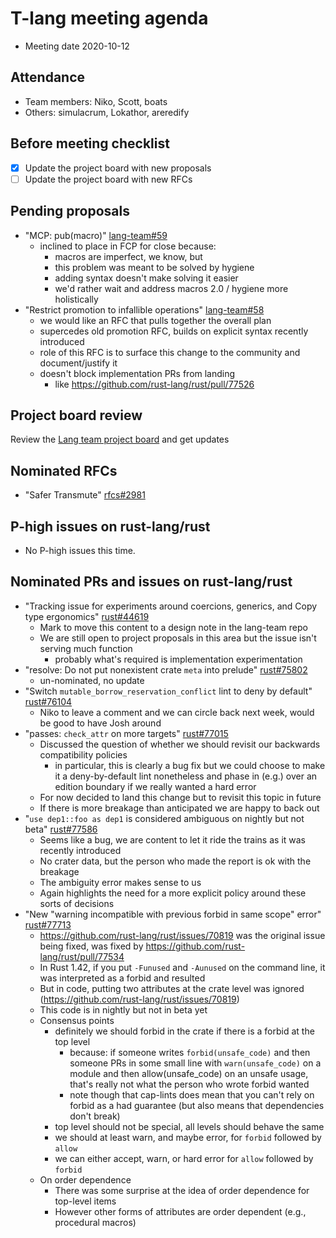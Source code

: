 # T-lang meeting agenda

* Meeting date 2020-10-12

## Attendance

* Team members: Niko, Scott, boats
* Others: simulacrum, Lokathor, areredify

## Before meeting checklist

* [x] Update the project board with new proposals
* [ ] Update the project board with new RFCs

## Pending proposals

* "MCP: pub(macro)" [lang-team#59](https://github.com/rust-lang/lang-team/issues/59)
    * inclined to place in FCP for close because:
        * macros are imperfect, we know, but
        * this problem was meant to be solved by hygiene
        * adding syntax doesn't make solving it easier
        * we'd rather wait and address macros 2.0 / hygiene more holistically
* "Restrict promotion to infallible operations" [lang-team#58](https://github.com/rust-lang/lang-team/issues/58)
    * we would like an RFC that pulls together the overall plan
    * supercedes old promotion RFC, builds on explicit syntax recently introduced
    * role of this RFC is to surface this change to the community and document/justify it
    * doesn't block implementation PRs from landing
        * like https://github.com/rust-lang/rust/pull/77526
  
## Project board review

Review the [Lang team project board](https://github.com/rust-lang/lang-team/projects/2) and get updates

## Nominated RFCs
  - "Safer Transmute" [rfcs#2981](https://github.com/rust-lang/rfcs/pull/2981)

## P-high issues on rust-lang/rust
  - No P-high issues this time.

## Nominated PRs and issues on rust-lang/rust
  - "Tracking issue for experiments around coercions, generics, and Copy type ergonomics" [rust#44619](https://github.com/rust-lang/rust/issues/44619)
      - Mark to move this content to a design note in the lang-team repo
      - We are still open to project proposals in this area but the issue isn't serving much function
          - probably what's required is implementation  experimentation
  - "resolve: Do not put nonexistent crate `meta` into prelude" [rust#75802](https://github.com/rust-lang/rust/pull/75802)
      - un-nominated, no update
  - "Switch `mutable_borrow_reservation_conflict` lint to deny by default" [rust#76104](https://github.com/rust-lang/rust/pull/76104)
      - Niko to leave a comment and we can circle back next week, would be good to have Josh around
  - "passes: `check_attr` on more targets" [rust#77015](https://github.com/rust-lang/rust/pull/77015)
      - Discussed the question of whether we should revisit our backwards compatibility policies
          - in particular, this is clearly a bug fix but we could choose to make it a deny-by-default lint nonetheless and phase in (e.g.) over an edition boundary if we really wanted a hard error
      - For now decided to land this change but to revisit this topic in future
      - If there is more breakage than anticipated we are happy to back out
  - "`use dep1::foo as dep1` is considered ambiguous on nightly but not beta" [rust#77586](https://github.com/rust-lang/rust/issues/77586)
      - Seems like a bug, we are content to let it ride the trains as it was recently introduced
      - No crater data, but the person who made the report is ok with the breakage
      - The ambiguity error makes sense to us
      - Again highlights the need for a more explicit policy around these sorts of decisions
  - "New "warning incompatible with previous forbid in same scope" error" [rust#77713](https://github.com/rust-lang/rust/issues/77713)
    * https://github.com/rust-lang/rust/issues/70819 was the original issue being fixed, was fixed by https://github.com/rust-lang/rust/pull/77534
    * In Rust 1.42, if you put `-Funused` and `-Aunused` on the command line, it was interpreted as a forbid and resulted 
    * But in code, putting two attributes at the crate level was ignored (https://github.com/rust-lang/rust/issues/70819)
    * This code is in nightly but not in beta yet
    * Consensus points
        * definitely we should forbid in the crate if there is a forbid at the top level
            * because: if someone writes `forbid(unsafe_code)` and then someone PRs in some small line with `warn(unsafe_code)` on a module and then allow(unsafe_code) on an unsafe usage, that's really not what the person who wrote forbid wanted
            * note though that cap-lints does mean that you can't rely on forbid as a had guarantee (but also means that dependencies don't break)
        * top level should not be special, all levels should behave the same
        * we should at least warn, and maybe error, for `forbid` followed by `allow`
        * we can either accept, warn, or hard error for `allow` followed by `forbid`
    * On order dependence
        * There was some surprise at the idea of order dependence for top-level items
        * However other forms of attributes are order dependent (e.g., procedural macros)
